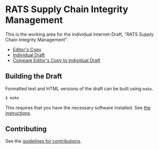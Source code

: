 # RATS Supply Chain Integrity Management

This is the working area for the individual Internet-Draft, "RATS Supply Chain Integrity Management".

* [Editor's Copy](https://ietf-rats.github.io/draft-birkholz-rats-supply-chain-integrity-management/#go.draft-birkholz-rats-supply-chain-integrity-management.html)
* [Individual Draft](https://datatracker.ietf.org/doc/html/draft-birkholz-rats-supply-chain-integrity-management)
* [Compare Editor's Copy to Individual Draft](https://ietf-rats.github.io/draft-birkholz-rats-supply-chain-integrity-management/#go.draft-birkholz-rats-supply-chain-integrity-management.diff)

## Building the Draft

Formatted text and HTML versions of the draft can be built using `make`.

```sh
$ make
```

This requires that you have the necessary software installed.  See
[the instructions](https://github.com/martinthomson/i-d-template/blob/main/doc/SETUP.md).


## Contributing

See the
[guidelines for contributions](https://github.com/ietf-rats/draft-birkholz-rats-supply-chain-integrity-management/blob/main/CONTRIBUTING.md).
